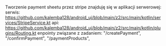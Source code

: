 Tworzenie payment sheetu przez stripe znajduję się w aplikacji serwerowej:
serwis: https://github.com/kalemba128/android_uj/blob/main/z2/src/main/kotlin/services/StripeService.kt
api: https://github.com/kalemba128/android_uj/blob/main/z2/src/main/kotlin/plugins/Routing.kt
enpointy związane z zadaniem: "/createPayment", "/confirmPayment", "/paymentProducts", 





